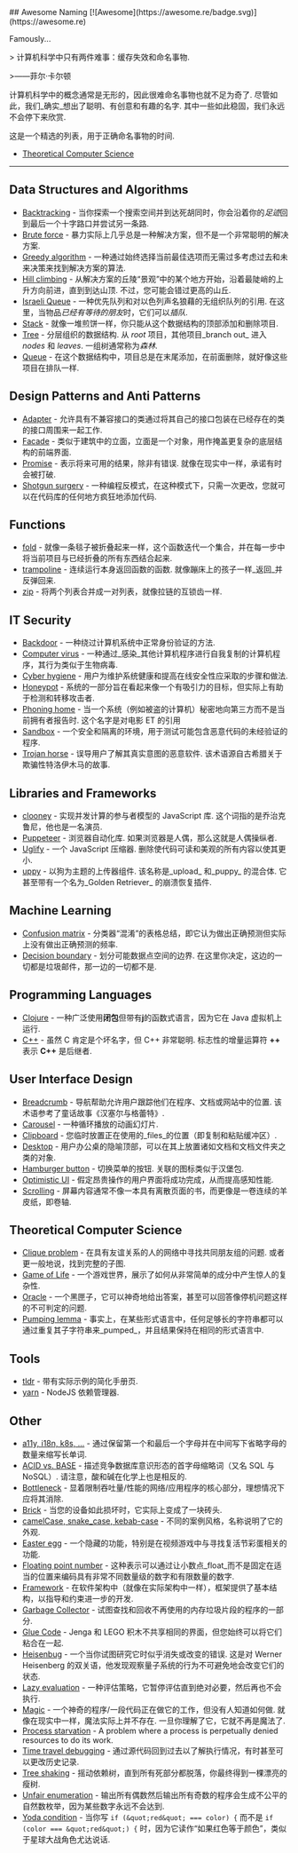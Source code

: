 <div class="github-widget" data-repo="gruhn/awesome-naming"></div>
## Awesome Naming [![Awesome](https://awesome.re/badge.svg)](https://awesome.re)

<!-- lint disable no-repeat-punctuation -->
Famously...
<!-- lint enable no-repeat-punctuation -->

&gt; 计算机科学中只有两件难事：缓存失效和命名事物.
> 
&gt;——菲尔·卡尔顿

计算机科学中的概念通常是无形的，因此很难命名事物也就不足为奇了.
尽管如此，我们_确实_想出了聪明、有创意和有趣的名字.
其中一些如此稳固，我们永远不会停下来欣赏.

这是一个精选的列表，用于正确命名事物的时间.


- [Theoretical Computer Science](#theoretical-computer-science) 

---

## Data Structures and Algorithms

- [Backtracking](https://de.wikipedia.org/wiki/Backtracking) - 当你探索一个搜索空间并到达死胡同时，你会沿着你的*足迹*回到最后一个十字路口并尝试另一条路. 
- [Brute force](https://en.m.wikipedia.org/wiki/Brute-force_search) - 暴力实际上几乎总是一种解决方案，但不是一个非常聪明的解决方案.
- [Greedy algorithm](https://en.wikipedia.org/wiki/Greedy_algorithm) - 一种通过始终选择当前最佳选项而无需过多考虑过去和未来决策来找到解决方案的算法.
- [Hill climbing](https://en.wikipedia.org/wiki/Hill_climbing)  - 从解决方案的丘陵“景观”中的某个地方开始，沿着最陡峭的上升方向前进，直到到达山顶. 不过，您可能会错过更高的山丘. 
- [Israeli Queue](https://rapidapi.com/blog/israeli-queues-exploring-a-bizarre-data-structure/)  - 一种优先队列和对以色列声名狼藉的无组织队列的引用. 在这里，当物品*已经有等待的朋友*时，它们可以*插队*.
- [Stack](https://en.wikipedia.org/wiki/Stack_(abstract_data_type)) - 就像一堆煎饼一样，你只能从这个数据结构的顶部添加和删除项目.
- [Tree](https://en.wikipedia.org/wiki/Tree_(data_structure) ) - 分层组织的数据结构. 从 _root_ 项目，其他项目_branch out_ 进入 _nodes_ 和 _leaves_. 一组树通常称为*森林*.
- [Queue](https://en.wikipedia.org/wiki/Queue_(abstract_data_type)) - 在这个数据结构中，项目总是在末尾添加，在前面删除，就好像这些项目在排队一样.

## Design Patterns and Anti Patterns

- [Adapter](https://en.wikipedia.org/wiki/Adapter_pattern) - 允许具有不兼容接口的类通过将其自己的接口包装在已经存在的类的接口周围来一起工作.
- [Facade](https://en.wikipedia.org/wiki/Facade_pattern) - 类似于建筑中的立面，立面是一个对象，用作掩盖更复杂的底层结构的前端界面.
- [Promise](https://en.wikipedia.org/wiki/Futures_and_promises)  - 表示将来可用的结果，除非有错误. 就像在现实中一样，承诺有时会被打破.
- [Shotgun surgery](https://en.wikipedia.org/wiki/Shotgun_surgery) - 一种编程反模式，在这种模式下，只需一次更改，您就可以在代码库的任何地方疯狂地添加代码.

## Functions

- [fold](https://en.wikipedia.org/wiki/Fold_(higher-order_function)) - 就像一条毯子被折叠起来一样，这个函数迭代一个集合，并在每一步中将当前项目与已经折叠的所有东西结合起来.
- [trampoline](https://clojuredocs.org/clojure.core/trampoline)  - 连续运行本身返回函数的函数. 就像蹦床上的孩子一样_返回_并反弹回来. 
- [zip](https://hackage.haskell.org/package/base-4.12.0.0/docs/Prelude.html#v:zip) - 将两个列表合并成一对列表，就像拉链的互锁齿一样.

## IT Security

- [Backdoor](https://en.wikipedia.org/wiki/Backdoor_(computing)) - 一种绕过计算机系统中正常身份验证的方法.
- [Computer virus](https://en.wikipedia.org/wiki/Computer_virus) - 一种通过_感染_其他计算机程序进行自我复制的计算机程序，其行为类似于生物病毒.
- [Cyber hygiene](https://digitalguardian.com/blog/what-cyber-hygiene-definition-cyber-hygiene-benefits-best-practices-and-more) - 用户为维护系统健康和提高在线安全性应采取的步骤和做法.
- [Honeypot](https://en.wikipedia.org/wiki/Honeypot_(computing)) - 系统的一部分旨在看起来像一个有吸引力的目标，但实际上有助于检测和转移攻击者.
- [Phoning home](https://en.wikipedia.org/wiki/Phoning_home)  - 当一个系统（例如被盗的计算机）秘密地向第三方而不是当前拥有者报告时. 这个名字是对电影 ET 的引用
- [Sandbox](https://en.wikipedia.org/wiki/Sandbox_(computer_security)) - 一个安全和隔离的环境，用于测试可能包含恶意代码的未经验证的程序.
- [Trojan horse](https://en.wikipedia.org/wiki/Trojan_horse_(computing) ) - 误导用户了解其真实意图的恶意软件. 该术语源自古希腊关于欺骗性特洛伊木马的故事. 

## Libraries and Frameworks

- [clooney](https://github.com/GoogleChromeLabs/clooney)  - 实现并发计算的参与者模型的 JavaScript 库. 这个词指的是乔治克鲁尼，他也是一名演员.
- [Puppeteer](https://github.com/puppeteer/puppeteer)  - 浏览器自动化库. 如果浏览器是人偶，那么这就是人偶操纵者.
- [Uglify](https://github.com/mishoo/UglifyJS)  - 一个 JavaScript 压缩器. 删除使代码可读和美观的所有内容以使其更小.
- [uppy](https://github.com/transloadit/uppy)  - 以狗为主题的上传器组件. 该名称是_upload_ 和_puppy_ 的混合体. 它甚至带有一个名为_Golden Retriever_ 的崩溃恢复插件.

## Machine Learning

- [Confusion matrix](https://en.wikipedia.org/wiki/Confusion_matrix) - 分类器“混淆”的表格总结，即它认为做出正确预测但实际上没有做出正确预测的频率.
- [Decision boundary](https://en.wikipedia.org/wiki/Decision_boundary)  - 划分可能数据点空间的边界. 在这里你决定，这边的一切都是垃圾邮件，那一边的一切都不是. 

## Programming Languages

- [Clojure](https://clojure.org/) - 一种广泛使用**闭包**但带有**j**的函数式语言，因为它在 Java 虚拟机上运行.
- [C++](https://en.wikipedia.org/wiki/C%2B%2B#External_links)  - 虽然 C 肯定是个坏名字，但 C++ 非常聪明. 标志性的增量运算符 **++** 表示 **C++** 是后继者.

## User Interface Design

- [Breadcrumb](https://en.wikipedia.org/wiki/Breadcrumb_(navigation) ) - 导航帮助允许用户跟踪他们在程序、文档或网站中的位置. 该术语参考了童话故事《汉塞尔与格蕾特》.
- [Carousel](https://www.nngroup.com/articles/designing-effective-carousels/) - 一种循环播放的动画幻灯片.
- [Clipboard](https://en.wikipedia.org/wiki/Clipboard_(computing)) - 您临时放置正在使用的_files_的位置（即复制和粘贴缓冲区）.
- [Desktop](https://en.wikipedia.org/wiki/Desktop_metaphor) - 用户办公桌的隐喻顶部，可以在其上放置诸如文档和文档文件夹之类的对象.
- [Hamburger button](https://en.wikipedia.org/wiki/Hamburger_button)  - 切换菜单的按钮. 关联的图标类似于汉堡包.
- [Optimistic UI](https://uxplanet.org/optimistic-1000-34d9eefe4c05) - 假定昂贵操作的用户界面将成功完成，从而提高感知性能.
- [Scrolling](https://en.wikipedia.org/wiki/Scrolling) - 屏幕内容通常不像一本具有离散页面的书，而更像是一卷连续的羊皮纸，即卷轴.

## Theoretical Computer Science

- [Clique problem](https://en.wikipedia.org/wiki/Clique_problem)  - 在具有友谊关系的人的网络中寻找共同朋友组的问题. 或者更一般地说，找到完整的子图.
- [Game of Life](https://en.wikipedia.org/wiki/Conway%27s_Game_of_Life) - 一个游戏世界，展示了如何从非常简单的成分中产生惊人的复杂性.
- [Oracle](https://en.wikipedia.org/wiki/Oracle_machine) - 一个黑匣子，它可以神奇地给出答案，甚至可以回答像停机问题这样的不可判定的问题. 
- [Pumping lemma](https://en.wikipedia.org/wiki/Pumping_lemma) - 事实上，在某些形式语言中，任何足够长的字符串都可以通过重复其子字符串来_pumped_，并且结果保持在相同的形式语言中.

## Tools

- [tldr](https://tldr.sh/) - 带有实际示例的简化手册页.
- [yarn](https://yarnpkg.com/) - NodeJS 依赖管理器.

## Other

- [a11y, i18n, k8s, ...](https://en.wikipedia.org/wiki/Numeronym) - 通过保留第一个和最后一个字母并在中间写下省略字母的数量来缩写长单词. 
- [ACID vs. BASE](https://www.johndcook.com/blog/2009/07/06/brewer-cap-theorem-base/)  - 描述竞争数据库意识形态的首字母缩略词（又名 SQL 与 NoSQL）. 请注意，酸和碱在化学上也是相反的.
- [Bottleneck](https://en.wikipedia.org/wiki/Bottleneck#Computing) - 显着限制吞吐量/性能的网络/应用程序的核心部分，理想情况下应将其消除.
- [Brick](https://en.m.wikipedia.org/wiki/Brick_(electronics)) - 当您的设备如此损坏时，它实际上变成了一块砖头.
- [camelCase, snake_case, kebab-case](https://en.wikipedia.org/wiki/Letter_case#Use_within_programming_languages) - 不同的案例风格，名称说明了它的外观.
- [Easter egg](https://en.wikipedia.org/wiki/Easter_egg_(media)) - 一个隐藏的功能，特别是在视频游戏中与寻找复活节彩蛋相关的功能.
- [Floating point number](https://floating-point-gui.de/formats/fp/) - 这种表示可以通过让小数点_float_而不是固定在适当的位置来编码具有非常不同数量级的数字和有限数量的数字.
- [Framework](https://en.wikipedia.org/wiki/Software_framework) - 在软件架构中（就像在实际架构中一样），框架提供了基本结构，以指导和约束进一步的开发.
- [Garbage Collector](https://en.m.wikipedia.org/wiki/Garbage_collection_(computer_science)) - 试图查找和回收不再使用的内存垃圾片段的程序的一部分.
- [Glue Code](https://en.wikipedia.org/wiki/Glue_code) - Jenga 和 LEGO 积木不共享相同的界面，但您始终可以将它们粘合在一起.
- [Heisenbug](https://en.wikipedia.org/wiki/Heisenbug)  - 一个当你试图研究它时似乎消失或改变的错误. 这是对 Werner Heisenberg 的双关语，他发现观察量子系统的行为不可避免地会改变它们的状态.
- [Lazy evaluation](https://en.wikipedia.org/wiki/Lazy_evaluation) - 一种评估策略，它暂停评估直到绝对必要，然后再也不会执行.
- [Magic](https://en.wikipedia.org/wiki/Magic_(programming) ) - 一个神奇的程序/一段代码正在做它的工作，但没有人知道如何做. 就像在现实中一样，魔法实际上并不存在. 一旦你理解了它，它就不再是魔法了.
- [Process starvation](https://en.wikipedia.org/wiki/Starvation_(computer_science)) - A problem where a process is perpetually denied resources to do its work.
- [Time travel debugging](https://en.wikipedia.org/wiki/Time_travel_debugging) - 通过源代码回到过去以了解执行情况，有时甚至可以更改历史记录.
- [Tree shaking](https://en.wikipedia.org/wiki/Tree_shaking) - 摇动依赖树，直到所有死部分都脱落，你最终得到一棵漂亮的瘦树.
- [Unfair enumeration](https://www.youtube.com/watch?v=CvLsVfq6cks&t=835s) - 输出所有偶数然后输出所有奇数的程序会生成不公平的自然数枚举，因为某些数字永远不会达到. 
- [Yoda condition](https://eslint.org/docs/latest/rules/yoda) - 当你写 `if (&quot;red&quot; === color) {` 而不是 `if (color === &quot;red&quot;) {` 时，因为它读作“如果红色等于颜色”，类似于星球大战角色尤达说话.
